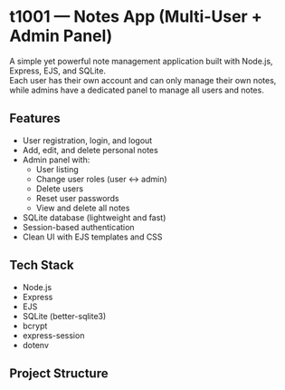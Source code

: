# t1001 — Notes App (Multi-User + Admin Panel)

A simple yet powerful note management application built with Node.js, Express, EJS, and SQLite.  
Each user has their own account and can only manage their own notes, while admins have a dedicated panel to manage all users and notes.

## Features
- User registration, login, and logout
- Add, edit, and delete personal notes
- Admin panel with:
  - User listing
  - Change user roles (user ↔ admin)
  - Delete users
  - Reset user passwords
  - View and delete all notes
- SQLite database (lightweight and fast)
- Session-based authentication
- Clean UI with EJS templates and CSS

## Tech Stack
- Node.js
- Express
- EJS
- SQLite (better-sqlite3)
- bcrypt
- express-session
- dotenv

## Project Structure
